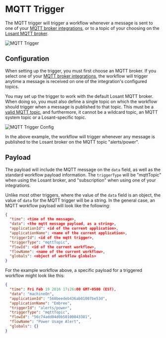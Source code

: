 # MQTT Trigger

The MQTT trigger will trigger a workflow whenever a message is sent to one of your [MQTT broker integrations](/applications/integrations/#mqtt), or to a topic of your choosing on the [Losant MQTT broker](/mqtt/overview/#the-losant-message-broker).

![MQTT Trigger](/images/workflows/triggers/mqtt-trigger.png "MQTT Trigger")

## Configuration

When setting up the trigger, you must first choose an MQTT broker. If you select one of your [MQTT broker integrations](/applications/integrations/#mqtt), the workflow will trigger anytime a message is received on one of the integration's configured topics.

You may set up the trigger to work with the default Losant MQTT broker. When doing so, you must also define a single topic on which the workflow should trigger when a message is published to that topic. This must be a [valid MQTT topic](http://www.hivemq.com/blog/mqtt-essentials-part-5-mqtt-topics-best-practices), and furthermore, it cannot be a wildcard topic, an MQTT system topic or a Losant-specific topic.

![MQTT Trigger Config](/images/workflows/triggers/mqtt-trigger-config.png "MQTT Trigger Config")

In the above example, the workflow will trigger whenever any message is published to the Losant broker on the MQTT topic "alerts/power".

## Payload

The payload will include the MQTT message on the `data` field, as well as the standard workflow payload information. The `triggerType` will be "mqttTopic" when using the Losant broker, and "subscription" when using one of your integrations.

Unlike most other triggers, where the value of the `data` field is an object, the value of `data` for the MQTT trigger will be a string. In the general case, an MQTT workflow payload will look like the following:

```json
{
  "time": <time of the message>,
  "data": <the mqtt message payload, as a string>,
  "applicationId": <id of the current application>,
  "applicationName": <name of the current application>,
  "triggerId": <id of the mqtt trigger>,
  "triggerType": "mqttTopic",
  "flowId": <id of the current workflow>,
  "flowName": <name of the current workflow>,
  "globals": <object of workflow globals>
}
```

For the example workflow above, a specific payload for a triggered workflow might look like this:

```json
{
  "time": Fri Feb 19 2016 17:26:00 GMT-0500 (EST),
  "data": "machineOn",
  "applicationId": "568beedeb436ab01007be53d",
  "applicationName": "Embree",
  "triggerId": "alerts/power",
  "triggerType": "mqttTopic",
  "flowId": "56c74add04d0b50100043381",
  "flowName": "Power Usage Alert",
  "globals": {}
}
```
